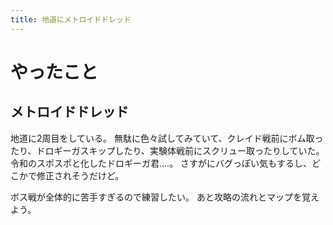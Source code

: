 ```yaml
---
title: 地道にメトロイドドレッド
---
```


# やったこと

## メトロイドドレッド

地道に2周目をしている。
無駄に色々試してみていて、クレイド戦前にボム取ったり、ドロギーガスキップしたり、実験体戦前にスクリュー取ったりしていた。
令和のスポスポと化したドロギーガ君‥‥。
さすがにバグっぽい気もするし、どこかで修正されそうだけど。

ボス戦が全体的に苦手すぎるので練習したい。
あと攻略の流れとマップを覚えよう。
